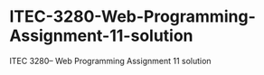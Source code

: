 # ITEC-3280-Web-Programming-Assignment-11-solution
ITEC 3280– Web Programming Assignment 11 solution
